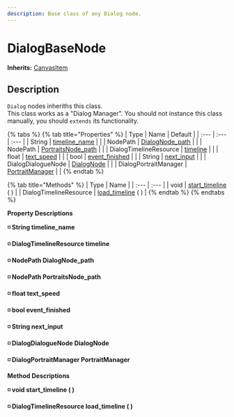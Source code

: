```yaml
---
description: Base class of any Dialog node.
---
```


# DialogBaseNode

**Inherits:** [CanvasItem](https://docs.godotengine.org/en/stable/classes/class_canvasitem.html)

## Description

`Dialog` nodes inheriths this class.   
This class works as a "Dialog Manager". You should not instance this class manually, you should `extends` its functionality.

{% tabs %}
{% tab title="Properties" %}
| Type | Name | Default |
| :--- | :--- | :--- |
| String | [timeline\_name]() |  |
| NodePath | [DialogNode\_path]() |  |
| NodePath | [PortraitsNode\_path]() |  |
| DialogTimelineResource | [timeline]() |  |
| float | [text\_speed]() |  |
| bool | [event\_finished]() |  |
| String | [next\_input]() |  |
| DialogDialogueNode | [DialogNode]() |  |
| DialogPortraitManager | [PortraitManager]() |  |
{% endtab %}

{% tab title="Methods" %}
| Type | Name |
| :--- | :--- |
| void | [start\_timeline]() \( \) |
| DialogTimelineResource | [load\_timeline]() \( \) |
{% endtab %}
{% endtabs %}



**Property Descriptions**

**◽ String timeline\_name**

**◽ DialogTimelineResource timeline**

**◽ NodePath DialogNode\_path**

**◽ NodePath PortraitsNode\_path**

**◽ float text\_speed**

**◽ bool event\_finished**

**◽ String next\_input**

**◽ DialogDialogueNode DialogNode**

**◽ DialogPortraitManager PortraitManager**

**Method Descriptions**

**◽ void start\_timeline \( \)**

**◽ DialogTimelineResource load\_timeline \( \)**


